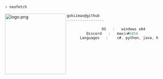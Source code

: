 ```zsh
> neofetch
```

<img align="left" src="https://raw.githubusercontent.com/ecriminal/ecriminal/main/assets/cannabis.png" alt="logo.png" width="200" />

```csharp
gokiimax@github
-----------------

                OS   :   windows x64
         Discord   :   maxシ#6858
      Languages   :    c#, python, java, html, css, js

```

